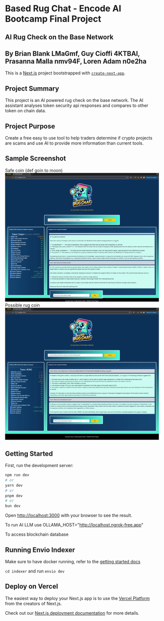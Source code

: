 # Based Rug Chat - Encode AI Bootcamp Final Project 
## AI Rug Check on the Base Network
## By Brian Blank LMaGmf, Guy Cioffi 4KTBAl, Prasanna Malla nmv94F, Loren Adam n0e2ha

This is a [Next.js](https://nextjs.org/) project bootstrapped with [`create-next-app`](https://github.com/vercel/next.js/tree/canary/packages/create-next-app).

## Project Summary
This project is an AI powered rug check on the base network. The AI assistant analyses token security api responses and compares to other token on chain data. 

## Project Purpose
Create a free easy to use tool to help traders determine if crypto projects are scams and use AI to provide more information than current tools.

## Sample Screenshot
Safe coin (def goin to moon)
![alt text](image-2.png)
Possible rug coin
![alt text](image-1.png)

## Getting Started

First, run the development server:

```bash
npm run dev
# or
yarn dev
# or
pnpm dev
# or
bun dev
```

Open [http://localhost:3000](http://localhost:3000) with your browser to see the result.

To run AI LLM use OLLAMA_HOST="http://localhost.ngrok-free.app"

To access blockchain database 




## Running Envio Indexer

Make sure to have docker running, refer to the [getting started docs](https://docs.envio.dev/docs/getting-started)

`cd indexer` and run `envio dev`

## Deploy on Vercel

The easiest way to deploy your Next.js app is to use the [Vercel Platform](https://vercel.com/new?utm_medium=default-template&filter=next.js&utm_source=create-next-app&utm_campaign=create-next-app-readme) from the creators of Next.js.

Check out our [Next.js deployment documentation](https://nextjs.org/docs/deployment) for more details.

